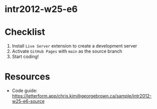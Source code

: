 # intr2012-w25-e6

# Checklist

1. Install `Live Server` extension to create a development server
2. Activate `GitHub Pages` with `main` as the source branch
3. Start coding!

# Resources

- Code guide: https://letterform.app/chris.kim@georgebrown.ca/sample/intr2012-w25-e6-source